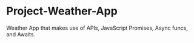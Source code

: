 # Project-Weather-App
Weather App that makes use of APIs, JavaScript Promises, Async funcs, and Awaits. 
